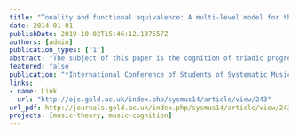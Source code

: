```yaml
---
title: "Tonality and functional equivalence: A multi-level model for the cognition of triadic progressions in 19th century music"
date: 2014-01-01
publishDate: 2019-10-02T15:46:12.137557Z
authors: [admin]
publication_types: ["1"]
abstract: "The subject of this paper is the cognition of triadic progressions in 19th century tonal music. Music psychological research concerning the cognition of harmonic progressions mainly relies on diatonic music in which triads are easily relatable to a key. Triadic distance is therefore measured in terms of root relationships to the tonal center, the tonic (Krumhansl & Kessler, 1982). This conception is not directly applicable to chromatic music where musical coherence is not only obtained by common a key. Transformational music theory puts strong emphasis on voice-leading parsimony as a measure of distance. The most efficient transformations between major and minor triads are P (parallel), R (relative) and L (leading-tone exchange), which is also in accordance with empirical findings of diatonic triadic relatedness (Krumhansl, 1998). Notably, P and R generate an octatonic scale containing eight major and minor triads which are claimed to be functionally equivalent. Transformational analyses result in sequential patterns of triadic progressions and an overarching key is not required. Based on an extended notion of function and acknowledging that there are compelling arguments for both hierarchical and sequential representations of the cognition of harmonic progressions a multi-level model is proposed that combines both approaches, adopting features of the generative model by Rohrmeier (2011). The two main components of the model are the concept of functional equivalence and the distinction between the hierarchic-syntactic cognition of functional progressions and the schematic cognition of functional values."
featured: false
publication: "*International Conference of Students of Systematic Musicology - Proceedings*"
links:
- name: Link
  url: "http://ojs.gold.ac.uk/index.php/sysmus14/article/view/243"
url_pdf: http://journals.gold.ac.uk/index.php/sysmus14/article/view/243/257
projects: [music-theory, music-cognition]
---
```

